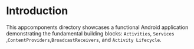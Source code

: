 # Introduction

This appcomponents directory showcases a functional Android application demonstrating the fundamental building blocks: 
`Activities`, `Services` ,`ContentProviders`,`BroadcastReceivers`, and `Activity Lifecycle`.
